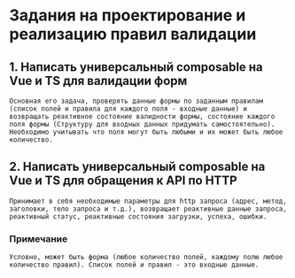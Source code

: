 # Задания на проектирование и реализацию правил валидации

## 1. Написать универсальный composable на Vue и TS для валидации форм
```
Основная его задача, проверять данные формы по заданным правилам (список полей и правила для каждого поля - входные данные) и возвращать реактивное состояние валидности формы, состояние каждого поля формы (Структуру для входных данных придумать самостоятельно). Необходимо учитывать что поля могут быть любыми и их может быть любое количество.
```

## 2. Написать универсальный composable на Vue и TS для обращения к API по HTTP
```
Принимает в себя необходимые параметры для http запроса (адрес, метод, заголовки, тело запроса и т.д.), возвращает реактивные данные запроса, реактивный статус, реактивные состояния загрузки, успеха, ошибки.
```

### Примечание
```
Условно, может быть форма (любое количество полей, каждому полю любое количество правил). Список полей и правил - это входные данные.
```